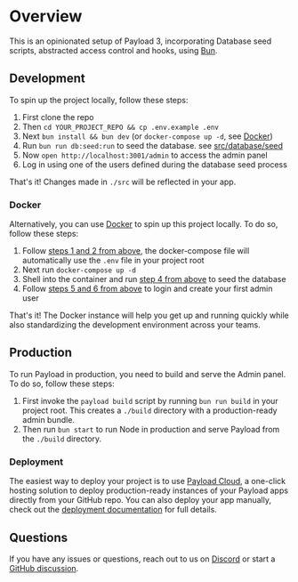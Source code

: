 # Overview

This is an opinionated setup of Payload 3, incorporating Database seed scripts, abstracted access control and hooks, using [Bun](https://bun.sh/).

## Development

To spin up the project locally, follow these steps:

1. First clone the repo
1. Then `cd YOUR_PROJECT_REPO && cp .env.example .env`
1. Next `bun install && bun dev` (or `docker-compose up -d`, see [Docker](#docker))
1. Run `bun run db:seed:run` to seed the database. see [src/database/seed](src/database/seed)
1. Now `open http://localhost:3001/admin` to access the admin panel
1. Log in using one of the users defined during the database seed process

That's it! Changes made in `./src` will be reflected in your app.

### Docker

Alternatively, you can use [Docker](https://www.docker.com) to spin up this project locally. To do so, follow these steps:

1. Follow [steps 1 and 2 from above](#development), the docker-compose file will automatically use the `.env` file in your project root
1. Next run `docker-compose up -d`
1. Shell into the container and run [step 4 from above](#development) to seed the database
1. Follow [steps 5 and 6 from above](#development) to login and create your first admin user

That's it! The Docker instance will help you get up and running quickly while also standardizing the development environment across your teams.

## Production

To run Payload in production, you need to build and serve the Admin panel. To do so, follow these steps:

1. First invoke the `payload build` script by running `bun run build` in your project root. This creates a `./build` directory with a production-ready admin bundle.
1. Then run `bun start` to run Node in production and serve Payload from the `./build` directory.

### Deployment

The easiest way to deploy your project is to use [Payload Cloud](https://payloadcms.com/new/import), a one-click hosting solution to deploy production-ready instances of your Payload apps directly from your GitHub repo. You can also deploy your app manually, check out the [deployment documentation](https://payloadcms.com/docs/production/deployment) for full details.

## Questions

If you have any issues or questions, reach out to us on [Discord](https://discord.com/invite/payload) or start a [GitHub discussion](https://github.com/payloadcms/payload/discussions).
